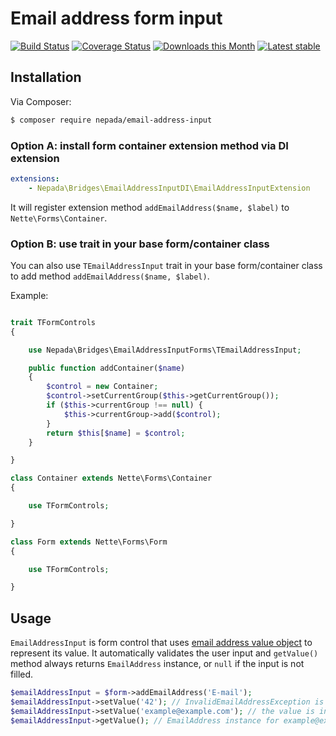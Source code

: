 Email address form input
========================

[![Build Status](https://travis-ci.org/nepada/email-address-input.svg?branch=master)](https://travis-ci.org/nepada/email-address-input)
[![Coverage Status](https://coveralls.io/repos/github/nepada/email-address-input/badge.svg?branch=master)](https://coveralls.io/github/nepada/email-address-input?branch=master)
[![Downloads this Month](https://img.shields.io/packagist/dm/nepada/email-address-input.svg)](https://packagist.org/packages/nepada/email-address-input)
[![Latest stable](https://img.shields.io/packagist/v/nepada/email-address-input.svg)](https://packagist.org/packages/nepada/email-address-input)


Installation
------------

Via Composer:

```sh
$ composer require nepada/email-address-input
```

### Option A: install form container extension method via DI extension

```yaml
extensions:
    - Nepada\Bridges\EmailAddressInputDI\EmailAddressInputExtension
```

It will register extension method `addEmailAddress($name, $label)` to `Nette\Forms\Container`.


### Option B: use trait in your base form/container class

You can also use `TEmailAddressInput` trait in your base form/container class to add method `addEmailAddress($name, $label)`.

Example:

```php

trait TFormControls
{

    use Nepada\Bridges\EmailAddressInputForms\TEmailAddressInput;

    public function addContainer($name)
    {
        $control = new Container;
        $control->setCurrentGroup($this->getCurrentGroup());
        if ($this->currentGroup !== null) {
            $this->currentGroup->add($control);
        }
        return $this[$name] = $control;
    }

}

class Container extends Nette\Forms\Container
{

    use TFormControls;

}

class Form extends Nette\Forms\Form
{

    use TFormControls;

}

``` 


Usage
-----

`EmailAddressInput` is form control that uses [email address value object](https://github.com/nepada/email-address) to represent its value.
It automatically validates the user input and `getValue()` method always returns `EmailAddress` instance, or `null` if the input is not filled.

```php
$emailAddressInput = $form->addEmailAddress('E-mail');
$emailAddressInput->setValue('42'); // InvalidEmailAddressException is thrown
$emailAddressInput->setValue('example@example.com'); // the value is internally converted to EmailAddress value object
$emailAddressInput->getValue(); // EmailAddress instance for example@example.com 
```
